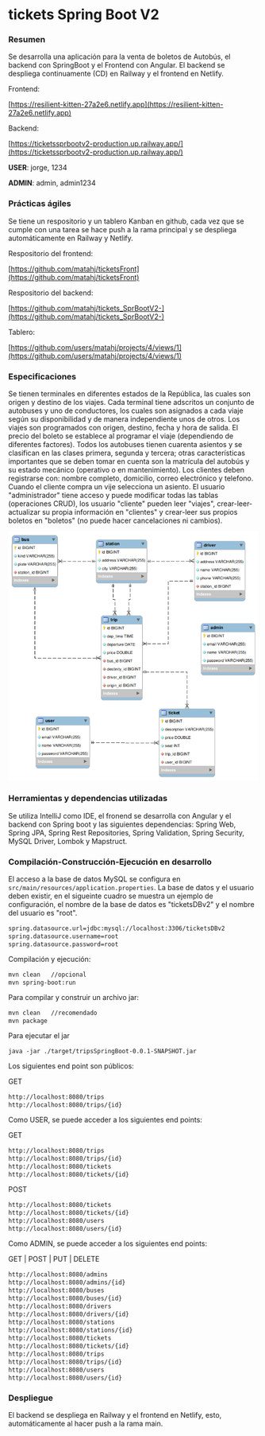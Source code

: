 # tickets Spring Boot V2

### Resumen
Se desarrolla una aplicación para la venta de boletos de Autobús, el backend con SpringBoot y el Frontend con Angular. El backend se despliega continuamente (CD) en Railway y el frontend en Netlify.

Frontend:

[https://resilient-kitten-27a2e6.netlify.app](https://resilient-kitten-27a2e6.netlify.app)

Backend:

[https://ticketssprbootv2-production.up.railway.app/](https://ticketssprbootv2-production.up.railway.app/)


**USER**: jorge, 1234

**ADMIN**: admin, admin1234

### Prácticas ágiles
Se tiene un respositorio y un tablero Kanban en github, cada vez que se cumple con una tarea se hace push a la rama principal y se despliega automáticamente en Railway y Netlify.

Respositorio del frontend:

[https://github.com/matahj/ticketsFront](https://github.com/matahj/ticketsFront)

Respositorio del backend:

[https://github.com/matahj/tickets_SprBootV2-](https://github.com/matahj/tickets_SprBootV2-)

Tablero:

[https://github.com/users/matahj/projects/4/views/1](https://github.com/users/matahj/projects/4/views/1)


### Especificaciones
Se tienen terminales en diferentes estados de la República, las cuales son origen y destino de los viajes. Cada terminal tiene adscritos un conjunto de autobuses y uno de conductores, los cuales son asignados a cada viaje según su disponibilidad y de manera independiente unos de otros. Los viajes son programados con origen, destino, fecha y hora de salida. El precio del boleto se establece al programar el viaje (dependiendo de diferentes factores). Todos los autobuses tienen cuarenta asientos y se clasifican en las clases primera, segunda y tercera; otras características importantes que se deben tomar en cuenta son la matrícula del autobús y su estado mecánico (operativo o en mantenimiento). Los clientes deben registrarse con: nombre completo, domicilio, correo electrónico y telefono. Cuando el cliente compra un vije selecciona un asiento. El usuario "administrador" tiene acceso y puede modificar todas las tablas (operaciones CRUD), los usuario "cliente" pueden leer "viajes", crear-leer-actualizar su propia información en "clientes" y crear-leer sus propios boletos en "boletos" (no puede hacer cancelaciones ni cambios).

![tripsSpringBootDBdeer.png](./imgs/ticketsDBv2_diagrama.png)

### Herramientas y dependencias utilizadas

Se utiliza IntelliJ como IDE, el fronend se desarrolla con Angular y el backend con Spring boot y las siguientes dependencias: Spring Web, Spring JPA, Spring Rest Repositories, Spring Validation, Spring Security, MySQL Driver, Lombok y Mapstruct.

### Compilación-Construcción-Ejecución en desarrollo

El acceso a la base de datos MySQL se configura en `src/main/resources/application.properties`. La base de datos y el usuario deben existir, en el sigueinte cuadro se muestra un ejemplo de configuración, el nombre de la base de datos es "ticketsDBv2" y el nombre del usuario es "root". 

~~~
spring.datasource.url=jdbc:mysql://localhost:3306/ticketsDBv2
spring.datasource.username=root
spring.datasource.password=root
~~~

Compilación y ejecución:
~~~
mvn clean   //opcional
mvn spring-boot:run
~~~

Para compilar y construir un archivo jar:
~~~
mvn clean   //recomendado
mvn package
~~~

Para ejecutar el jar
~~~
java -jar ./target/tripsSpringBoot-0.0.1-SNAPSHOT.jar
~~~

Los siguientes end point son públicos:

GET
~~~
http://localhost:8080/trips
http://localhost:8080/trips/{id}
~~~

Como USER, se puede acceder a los siguientes end points:

GET
~~~
http://localhost:8080/trips
http://localhost:8080/trips/{id}
http://localhost:8080/tickets
http://localhost:8080/tickets/{id}
~~~

POST
~~~
http://localhost:8080/tickets
http://localhost:8080/tickets/{id}
http://localhost:8080/users
http://localhost:8080/users/{id}
~~~

Como ADMIN, se puede acceder a los siguientes end points:

GET | POST | PUT | DELETE
~~~
http://localhost:8080/admins
http://localhost:8080/admins/{id}
http://localhost:8080/buses
http://localhost:8080/buses/{id}
http://localhost:8080/drivers
http://localhost:8080/drivers/{id}
http://localhost:8080/stations
http://localhost:8080/stations/{id}
http://localhost:8080/tickets
http://localhost:8080/tickets/{id}
http://localhost:8080/trips
http://localhost:8080/trips/{id}
http://localhost:8080/users
http://localhost:8080/users/{id}
~~~

### Despliegue

El backend se despliega en Railway y el frontend en Netlify, esto, automáticamente al hacer push a la rama main.
